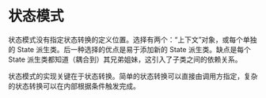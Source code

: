 # 状态模式

状态模式没有指定状态转换的定义位置。选择有两个：“上下文”对象，或每个单独的 State 派生类。后一种选择的优点是易于添加新的 State 派生类。缺点是每个 State 派生类都知道（耦合到）其兄弟姐妹，这引入了子类之间的依赖关系。

状态模式的实现关键在于状态转换。简单的状态转换可以直接由调用方指定，复杂的状态转换可以在内部根据条件触发完成。
